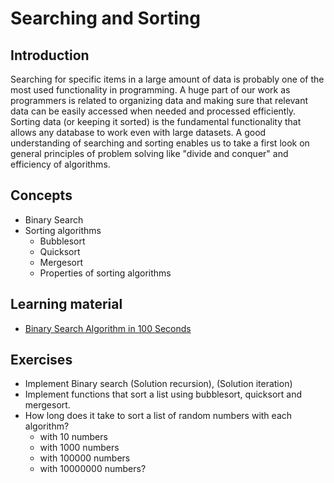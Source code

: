# Searching and Sorting

## Introduction

Searching for specific items in a large amount of data is probably one of the most used functionality in programming. A huge part of our work as programmers is related to organizing data and making sure that relevant data can be easily accessed when needed and processed efficiently.
Sorting data (or keeping it sorted) is the fundamental functionality that allows any database to work even with large datasets. A good understanding of searching and sorting enables us to
take a first look on general principles of problem solving like
"divide and conquer" and efficiency of algorithms.

## Concepts

- Binary Search
- Sorting algorithms
  - Bubblesort
  - Quicksort
  - Mergesort
  - Properties of sorting algorithms

## Learning material

- [Binary Search Algorithm in 100 Seconds](https://www.youtube.com/watch?v=MFhxShGxHWc&t)

## Exercises

- Implement Binary search (Solution recursion), (Solution iteration)
- Implement functions that sort a list using bubblesort, quicksort
  and mergesort.
- How long does it take to sort a list of random numbers with each algorithm?
  - with 10 numbers
  - with 1000 numbers
  - with 100000 numbers
  - with 10000000 numbers?
